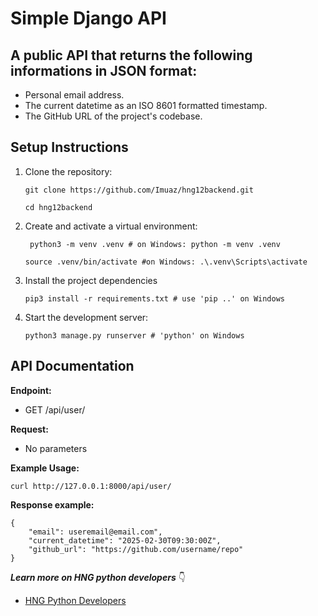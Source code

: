 # Simple Django API

##  A public API that returns the following informations in JSON format:
- Personal email address.
- The current datetime as an ISO 8601 formatted timestamp.
- The GitHub URL of the project's codebase.

## Setup Instructions
1. Clone the repository:
    ```
    git clone https://github.com/Imuaz/hng12backend.git
    
    cd hng12backend
    ```
2. Create and activate a virtual environment:
    ```
     python3 -m venv .venv # on Windows: python -m venv .venv

    source .venv/bin/activate #on Windows: .\.venv\Scripts\activate
    ```
3. Install the project dependencies
   ```
   pip3 install -r requirements.txt # use 'pip ..' on Windows
   ```

4. Start the development server:
   ```
   python3 manage.py runserver # 'python' on Windows
   ```

## API Documentation
**Endpoint:**
- GET /api/user/

**Request:**
- No parameters

**Example Usage:**
```
curl http://127.0.0.1:8000/api/user/
```

**Response example:**
```
{
    "email": useremail@email.com",
    "current_datetime": "2025-02-30T09:30:00Z",
    "github_url": "https://github.com/username/repo"
}
```

***Learn more on HNG python developers*** :point_down:
- [HNG Python Developers](https://hng.tech/hire/python-developers)